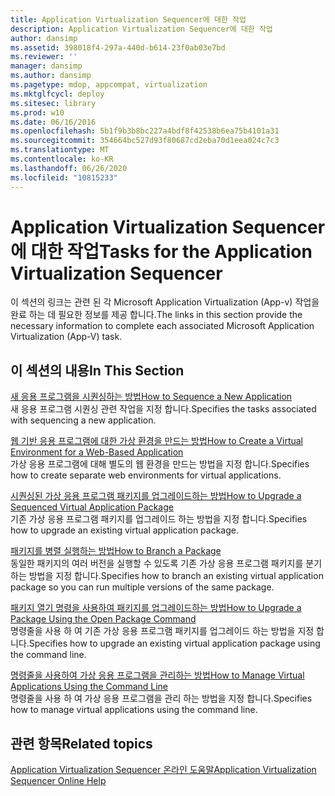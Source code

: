 ```yaml
---
title: Application Virtualization Sequencer에 대한 작업
description: Application Virtualization Sequencer에 대한 작업
author: dansimp
ms.assetid: 398018f4-297a-440d-b614-23f0ab03e7bd
ms.reviewer: ''
manager: dansimp
ms.author: dansimp
ms.pagetype: mdop, appcompat, virtualization
ms.mktglfcycl: deploy
ms.sitesec: library
ms.prod: w10
ms.date: 06/16/2016
ms.openlocfilehash: 5b1f9b3b8bc227a4bdf8f42538b6ea75b4101a31
ms.sourcegitcommit: 354664bc527d93f80687cd2eba70d1eea024c7c3
ms.translationtype: MT
ms.contentlocale: ko-KR
ms.lasthandoff: 06/26/2020
ms.locfileid: "10815233"
---
```

# <span data-ttu-id="d9bd1-103">Application Virtualization Sequencer에 대한 작업</span><span class="sxs-lookup"><span data-stu-id="d9bd1-103">Tasks for the Application Virtualization Sequencer</span></span>


<span data-ttu-id="d9bd1-104">이 섹션의 링크는 관련 된 각 Microsoft Application Virtualization (App-v) 작업을 완료 하는 데 필요한 정보를 제공 합니다.</span><span class="sxs-lookup"><span data-stu-id="d9bd1-104">The links in this section provide the necessary information to complete each associated Microsoft Application Virtualization (App-V) task.</span></span>

## <span data-ttu-id="d9bd1-105">이 섹션의 내용</span><span class="sxs-lookup"><span data-stu-id="d9bd1-105">In This Section</span></span>


<a href="" id="how-to-sequence-a-new-application"></a>[<span data-ttu-id="d9bd1-106">새 응용 프로그램을 시퀀싱하는 방법</span><span class="sxs-lookup"><span data-stu-id="d9bd1-106">How to Sequence a New Application</span></span>](how-to-sequence-a-new-application.md)  
<span data-ttu-id="d9bd1-107">새 응용 프로그램 시퀀싱 관련 작업을 지정 합니다.</span><span class="sxs-lookup"><span data-stu-id="d9bd1-107">Specifies the tasks associated with sequencing a new application.</span></span>

<a href="" id="how-to-create-a-virtual-environment-for-a-web-based-application"></a>[<span data-ttu-id="d9bd1-108">웹 기반 응용 프로그램에 대한 가상 환경을 만드는 방법</span><span class="sxs-lookup"><span data-stu-id="d9bd1-108">How to Create a Virtual Environment for a Web-Based Application</span></span>](how-to-create-a-virtual-environment-for-a-web-based-application.md)  
<span data-ttu-id="d9bd1-109">가상 응용 프로그램에 대해 별도의 웹 환경을 만드는 방법을 지정 합니다.</span><span class="sxs-lookup"><span data-stu-id="d9bd1-109">Specifies how to create separate web environments for virtual applications.</span></span>

<a href="" id="how-to-upgrade-a-sequenced-virtual-application-package"></a>[<span data-ttu-id="d9bd1-110">시퀀싱된 가상 응용 프로그램 패키지를 업그레이드하는 방법</span><span class="sxs-lookup"><span data-stu-id="d9bd1-110">How to Upgrade a Sequenced Virtual Application Package</span></span>](how-to-upgrade-a-sequenced-virtual-application-package.md)  
<span data-ttu-id="d9bd1-111">기존 가상 응용 프로그램 패키지를 업그레이드 하는 방법을 지정 합니다.</span><span class="sxs-lookup"><span data-stu-id="d9bd1-111">Specifies how to upgrade an existing virtual application package.</span></span>

<a href="" id="how-to-branch-a-package"></a>[<span data-ttu-id="d9bd1-112">패키지를 병렬 실행하는 방법</span><span class="sxs-lookup"><span data-stu-id="d9bd1-112">How to Branch a Package</span></span>](how-to-branch-a-package.md)  
<span data-ttu-id="d9bd1-113">동일한 패키지의 여러 버전을 실행할 수 있도록 기존 가상 응용 프로그램 패키지를 분기 하는 방법을 지정 합니다.</span><span class="sxs-lookup"><span data-stu-id="d9bd1-113">Specifies how to branch an existing virtual application package so you can run multiple versions of the same package.</span></span>

<a href="" id="how-to-upgrade-a-package-using-the-open-package-command"></a>[<span data-ttu-id="d9bd1-114">패키지 열기 명령을 사용하여 패키지를 업그레이드하는 방법</span><span class="sxs-lookup"><span data-stu-id="d9bd1-114">How to Upgrade a Package Using the Open Package Command</span></span>](how-to-upgrade-a-package-using-the-open-package-command.md)  
<span data-ttu-id="d9bd1-115">명령줄을 사용 하 여 기존 가상 응용 프로그램 패키지를 업그레이드 하는 방법을 지정 합니다.</span><span class="sxs-lookup"><span data-stu-id="d9bd1-115">Specifies how to upgrade an existing virtual application package using the command line.</span></span>

<a href="" id="how-to-manage-virtual-applications-using-the-command-line"></a>[<span data-ttu-id="d9bd1-116">명령줄을 사용하여 가상 응용 프로그램을 관리하는 방법</span><span class="sxs-lookup"><span data-stu-id="d9bd1-116">How to Manage Virtual Applications Using the Command Line</span></span>](how-to-manage-virtual-applications-using-the-command-line.md)  
<span data-ttu-id="d9bd1-117">명령줄을 사용 하 여 가상 응용 프로그램을 관리 하는 방법을 지정 합니다.</span><span class="sxs-lookup"><span data-stu-id="d9bd1-117">Specifies how to manage virtual applications using the command line.</span></span>

## <span data-ttu-id="d9bd1-118">관련 항목</span><span class="sxs-lookup"><span data-stu-id="d9bd1-118">Related topics</span></span>


[<span data-ttu-id="d9bd1-119">Application Virtualization Sequencer 온라인 도움말</span><span class="sxs-lookup"><span data-stu-id="d9bd1-119">Application Virtualization Sequencer Online Help</span></span>](application-virtualization-sequencer-online-help.md)

 

 





